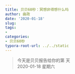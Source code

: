 ```yaml
---
title: 贝贝60秒：冥想非得想什么吗
author: 曲政
date: '2020-01-18'
slug: 
tags:
- 
categories:
- 贝贝60秒
typora-root-url: ../../static
---
```

> 今天是贝贝报告给你的第  天   
> 2020-01-18 星期六 